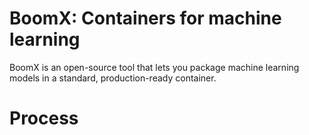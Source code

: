 # BoomX: Containers for machine learning

BoomX is an open-source tool that lets you package machine learning models in a standard,
production-ready container.

# Process





